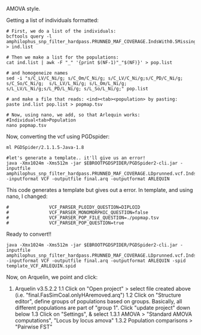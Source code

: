 AMOVA style.

Getting a list of individuals formatted:
```
# First, we do a list of the individuals:
bcftools query -l amphilophus_snp_filter_hardpass.PRUNNED_MAF_COVERAGE.IndsWith0.5MissingnessRemoved.IndsFromHAremoved.MigrantsRemoved.vcf > ind.list

# Then we make a list for the populations:
cat ind.list | awk -F "_" '{print $(NF-1)"_"$(NF)}' > pop.list

# and homogeneize names
sed -i "s/C_LV/C_Ni/g; s/C_Om/C_Ni/g; s/C_LV/C_Ni/g;s/C_PD/C_Ni/g; s/C_So/C_Ni/g;  s/L_LV/L_Ni/g; s/L_Om/L_Ni/g; s/L_LV/L_Ni/g;s/L_PD/L_Ni/g; s/L_So/L_Ni/g;" pop.list

# and make a file that reads: <ind><tab><population> by pasting:
paste ind.list pop.list > popmap.tsv

# Now, using nano, we add, so that Arlequin works:
#Individual<tab>Population
nano popmap.tsv

```

Now, converting the vcf using PGDspider:

```
ml PGDSpider/2.1.1.5-Java-1.8

#let's generate a template.. it'll give us an error!
java -Xmx1024m -Xms512m -jar $EBROOTPGDSPIDER/PGDSpider2-cli.jar -inputfile amphilophus_snp_filter_hardpass.PRUNNED_MAF_COVERAGE.LDprunned.vcf.IndsWith0.5MissingnessRemoved.IndsFromHAremoved.MigrantsRemoved.vcf -inputformat VCF -outputfile final.arq -outputformat ARLEQUIN
```
This code generates a template but gives out a error. In template, and using nano, I changed:

```
#               VCF_PARSER_PLOIDY_QUESTION=DIPLOID
#               VCF_PARSER_MONOMORPHIC_QUESTION=false
#               VCF_PARSER_POP_FILE_QUESTION=./popmap.tsv
#               VCF_PARSER_POP_QUESTION=true
```

Ready to convert!!
```
java -Xmx1024m -Xms512m -jar $EBROOTPGDSPIDER/PGDSpider2-cli.jar -inputfile amphilophus_snp_filter_hardpass.PRUNNED_MAF_COVERAGE.LDprunned.vcf.IndsWith0.5MissingnessRemoved.IndsFromHAremoved.MigrantsRemoved.vcf -inputformat VCF -outputfile final.arq -outputformat ARLEQUIN -spid template_VCF_ARLEQUIN.spid
```

Now, on Arquelin, we point and click:
1. Arquelin v3.5.2.2
  1.1 Click on "Open project" > select file created above (i.e. "final.FasSimCoal.onlyHAremoved.arq")
  1.2 Click on "Structure editor",  define groups of populations based on groups. Basically, all different populations are part of "group 1". Click "update project" down below
  1.3 Click on "Settings", & select
    1.3.1 AMOVA > "Standard AMOVA computations", "Locus by locus amova"
    1.3.2 Population comparisons > "Pairwise FST"
